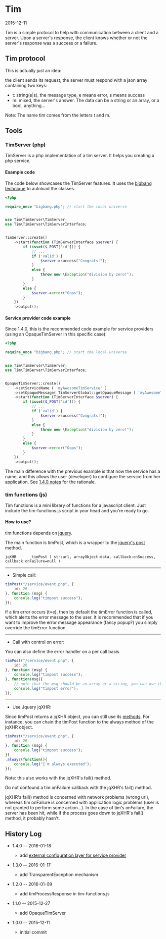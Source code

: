 Tim
===========
2015-12-11




Tim is a simple protocol to help with communication between a client and a server.
Upon a server's response, the client knows whether or not the server's response was a success or a failure.



Tim protocol
--------------

This is actually just an idea:

the client sends its request,
the server must respond with a json array containing two keys:

- t: string(e|s), the message type, e means error, s means success 
- m: mixed, the server's answer. The data can be a string or an array, or a bool, anything... 



Note: The name tim comes from the letters t and m.



Tools
----------

### TimServer (php)

TimServer is a php implementation of a tim server.
It helps you creating a php service.


#### Example code

The code below showcases the TimServer features.
It uses the [bigbang technique](https://github.com/lingtalfi/TheScientist/blob/master/convention.portableAutoloader.eng.md) to autoload 
the classes.


 
```php  
<?php

require_once "bigbang.php"; // start the local universe


use Tim\TimServer\TimServer;
use Tim\TimServer\TimServerInterface;


TimServer::create()
    ->start(function (TimServerInterface $server) {
        if (isset($_POST['id'])) {
            // ...
            if ('valid') {
                $server->success("Congrats!");
            }
            else {
                throw new \Exception("division by zero!");
            }
        }
        else {
            $server->error("Oops");
        }
    })
    ->output();

```

#### Service provider code example

Since 1.4.0, this is the recommended code example for service providers (using an OpaqueTimServer in this specific case):

```php
<?php

require_once "bigbang.php"; // start the local universe


use Tim\TimServer\TimServer;
use Tim\TimServer\TimServerInterface;


OpaqueTimServer::create()
    ->setServiceName ( 'myAwesomeTimService' )
    ->setOpaqueMessage( TimServerGlobal::getOpaqueMessage ( 'myAwesomeTimService' ) )
    ->start(function (TimServerInterface $server) {
        if (isset($_POST['id'])) {
            // ...
            if ('valid') {
                $server->success("Congrats!");
            }
            else {
                throw new \Exception("division by zero!");
            }
        }
        else {
            $server->error("Oops");
        }
    })
    ->output();

```

The main difference with the previous example is that now the service has a name, 
and this allows the user (developer) to configure the service from her application. 
See [1.4.0 notes](https://github.com/lingtalfi/Tim/blob/master/doc/notes.1.4.0.md) for the rationale.




### tim functions (js)

Tim functions is a mini library of functions for a javascript client.
Just include the tim-functions.js script in your head and you're ready to go.


#### How to use?

tim functions depends on [jquery](https://jquery.com/).


The main function is timPost, which is a wrapper to the [jquery's post](http://api.jquery.com/jquery.post/) method.

```
jqXHR       timPost ( str:url, arrayObject:data, callback:onSuccess, callback:onFailure=null )
```


********

- Simple call:

```js
timPost("/service/event.php", {
    id: 20
}, function (msg) {
    console.log("timpost success");
});
```

If a tim error occurs (t=e), then by default the timError function is called, 
which alerts the error message to the user.
It is recommended that if you want to improve the error 
message appearance (fancy popup?) you simply override the timError function.

********

- Call with control on error:

You can also define the error handler on a per call basis.
```js
timPost("/service/event.php", {
    id: 20
}, function (msg) {
    console.log("timpost success");
}, function(msg){
    // note that the msg should be an array or a string, you can use the _timErrorToString function to create a string
    console.log("timpost error");
});
``` 
 
********
 
- Use Jquery jqXHR:


Since timPost returns a jqXHR object, you can still use its [methods](http://api.jquery.com/category/deferred-object/).
For instance, you can chain the timPost function to the always method of the jqXHR object.


```js 
timPost("/service/event.php", {
    id: 20
}, function (msg) {
    console.log("timpost success");
})
.always(function(){
    console.log("I'm always executed");
});
```


Note: this also works with the jqXHR's fail() method.

Do not confound a tim onFailure callback with the jqXHR's fail() method.

jqXHR's fail() method is concerned with network problems (wrong url),
whereas tim onFailure is concerned with application logic problems (user is not granted to perform some action...).
In the case of tim's onFailure, the server has been hit, while if the process goes down to jqXHR's fail() method,
it probably hasn't.

 
 
 
 
 
History Log
------------------
    
- 1.4.0 -- 2016-01-18

    - add [external configuration layer for service provider](https://github.com/lingtalfi/Tim/blob/master/doc/notes.1.4.0.md)
        
- 1.3.0 -- 2016-01-17

    - add TransparentException mechanism
    
- 1.2.0 -- 2016-01-09

    - add timProcessResponse in tim-functions.js
    
- 1.1.0 -- 2015-12-27

    - add OpaqueTimServer
    
- 1.0.0 -- 2015-12-11

    - initial commit
    
     
 
 
 







